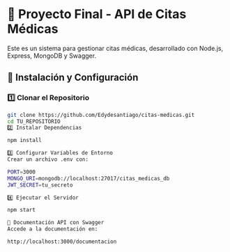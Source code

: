 # 📌 Proyecto Final - API de Citas Médicas

Este es un sistema para gestionar citas médicas, desarrollado con Node.js, Express, MongoDB y Swagger.

## 🚀 Instalación y Configuración

### 1️⃣ Clonar el Repositorio
```sh
git clone https://github.com/Edydesantiago/citas-medicas.git
cd TU_REPOSITORIO
2️⃣ Instalar Dependencias

npm install

3️⃣ Configurar Variables de Entorno
Crear un archivo .env con:

PORT=3000
MONGO_URI=mongodb://localhost:27017/citas_medicas_db
JWT_SECRET=tu_secreto

4️⃣ Ejecutar el Servidor

npm start

📄 Documentación API con Swagger
Accede a la documentación en:

http://localhost:3000/documentacion